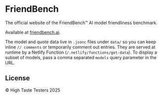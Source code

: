 # FriendBench

The official website of the FriendBench™ AI model friendliness benchmark.

Available at [friendbench.ai](https://friendbench.ai).

The model and quote data live in `.jsonc` files under `data/` so you can keep
inline `// comments` or temporarily comment out entries. They are served at
runtime by a Netlify Function (`/.netlify/functions/get-data`). To display a
subset of models, pass a comma separated `models` query parameter in the URL.

## License

© High Taste Testers 2025
